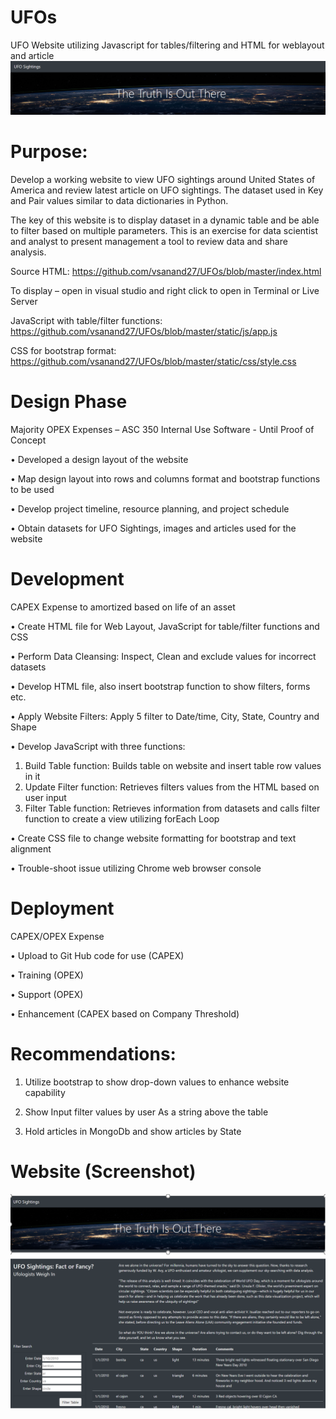 # UFOs
UFO Website utilizing Javascript for tables/filtering and HTML for weblayout and article
![alt text](https://github.com/vsanand27/UFOs/blob/master/static/images/Truth_is_out_there.PNG)

# Purpose: 
Develop a working website to view UFO sightings around United States of America and review latest article on UFO sightings.  The dataset used in Key and Pair values similar to data dictionaries in Python. 

The key of this website is to display dataset in a dynamic table and be able to filter based on multiple parameters.  This is an exercise for data scientist and analyst to present management a tool to review data and share analysis.

Source HTML: https://github.com/vsanand27/UFOs/blob/master/index.html

To display – open in visual studio and right click to open in Terminal or Live Server

JavaScript with table/filter functions: https://github.com/vsanand27/UFOs/blob/master/static/js/app.js

CSS for bootstrap format: https://github.com/vsanand27/UFOs/blob/master/static/css/style.css

# Design Phase 

Majority OPEX Expenses – ASC 350 Internal Use Software - Until Proof of Concept

•	Developed a design layout of the website

•	Map design layout into rows and columns format and bootstrap functions to be used

•	Develop project timeline, resource planning, and project schedule

•	Obtain datasets for UFO Sightings, images and articles used for the website

# Development 
CAPEX Expense to amortized based on life of an asset

•	Create HTML file for Web Layout, JavaScript for table/filter functions and CSS

•	Perform Data Cleansing: Inspect, Clean and exclude values for incorrect datasets 

•	Develop HTML file, also insert bootstrap function to show filters, forms etc.

•	Apply Website Filters: Apply 5 filter to Date/time, City, State, Country and Shape

•	Develop JavaScript with three functions: 

1)	Build Table function: Builds table on website and insert table row values in it
2) Update Filter function: Retrieves filters values from the HTML based on user input
3)	Filter Table function: Retrieves information from datasets and calls filter function to create a view utilizing forEach Loop 

•	Create CSS file to change website formatting for bootstrap and text alignment

•	Trouble-shoot issue utilizing Chrome web browser console

# Deployment 
CAPEX/OPEX Expense

•	Upload to Git Hub code for use (CAPEX)

•	Training (OPEX)

•	Support (OPEX)

•	Enhancement (CAPEX based on Company Threshold)

# Recommendations: 
1)	Utilize bootstrap to show drop-down values to enhance website capability

2)	Show Input filter values by user As a string above the table 

3)	Hold articles in MongoDb and show articles by State

# Website (Screenshot)
![alt text](https://github.com/vsanand27/UFOs/blob/master/static/images/Website_image.PNG)

